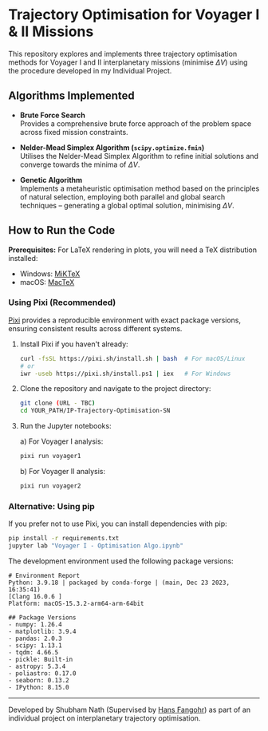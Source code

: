 # Trajectory Optimisation for Voyager I & II Missions

This repository explores and implements three trajectory optimisation methods for Voyager I and II interplanetary missions (minimise $\Delta V$) using the procedure developed in my Individual Project.

## Algorithms Implemented

- **Brute Force Search**  
  Provides a comprehensive brute force approach of the problem space across fixed mission constraints.

- **Nelder-Mead Simplex Algorithm (`scipy.optimize.fmin`)**  
  Utilises the Nelder-Mead Simplex Algorithm to refine initial solutions and converge towards the minima of $\Delta V$.

- **Genetic Algorithm**  
  Implements a metaheuristic optimisation method based on the principles of
natural selection, employing both parallel and global search techniques – generating a global optimal solution, minimising $\Delta V$.

## How to Run the Code

**Prerequisites:** For LaTeX rendering in plots, you will need a TeX distribution installed:
- Windows: [MiKTeX](https://miktex.org/download)
- macOS: [MacTeX](https://tug.org/mactex/)

### Using Pixi (Recommended)

[Pixi](https://pixi.sh) provides a reproducible environment with exact package versions, ensuring consistent results across different systems.

1. Install Pixi if you haven't already:
   ```bash
   curl -fsSL https://pixi.sh/install.sh | bash  # For macOS/Linux
   # or
   iwr -useb https://pixi.sh/install.ps1 | iex   # For Windows
   ```

2. Clone the repository and navigate to the project directory:
   ```bash
   git clone (URL - TBC)
   cd YOUR_PATH/IP-Trajectory-Optimisation-SN
   ```
   
3. Run the Jupyter notebooks:
   
   a) For Voyager I analysis:
   ```bash
   pixi run voyager1
   ```
   
   b) For Voyager II analysis:
   ```bash
   pixi run voyager2
   ```

### Alternative: Using pip
If you prefer not to use Pixi, you can install dependencies with pip:
```bash
pip install -r requirements.txt
jupyter lab "Voyager I - Optimisation Algo.ipynb"
```

The development environment used the following package versions:
```
# Environment Report
Python: 3.9.18 | packaged by conda-forge | (main, Dec 23 2023, 16:35:41) 
[Clang 16.0.6 ]
Platform: macOS-15.3.2-arm64-arm-64bit

## Package Versions
- numpy: 1.26.4
- matplotlib: 3.9.4
- pandas: 2.0.3
- scipy: 1.13.1
- tqdm: 4.66.5
- pickle: Built-in
- astropy: 5.3.4
- poliastro: 0.17.0
- seaborn: 0.13.2
- IPython: 8.15.0
```
---

Developed by Shubham Nath (Supervised by [Hans Fangohr](https://github.com/fangohr)) as part of an individual project on interplanetary trajectory optimisation.
